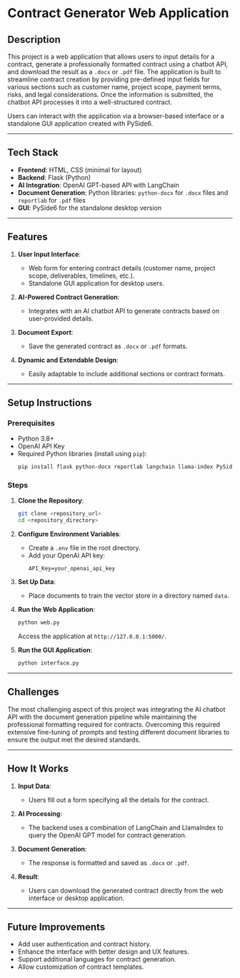 # Contract Generator Web Application

## Description

This project is a web application that allows users to input details for a contract, generate a professionally formatted contract using a chatbot API, and download the result as a `.docx` or `.pdf` file. The application is built to streamline contract creation by providing pre-defined input fields for various sections such as customer name, project scope, payment terms, risks, and legal considerations. Once the information is submitted, the chatbot API processes it into a well-structured contract.

Users can interact with the application via a browser-based interface or a standalone GUI application created with PySide6.

---

## Tech Stack

- **Frontend**: HTML, CSS (minimal for layout)
- **Backend**: Flask (Python)
- **AI Integration**: OpenAI GPT-based API with LangChain
- **Document Generation**: Python libraries: `python-docx` for `.docx` files and `reportlab` for `.pdf` files
- **GUI**: PySide6 for the standalone desktop version

---

## Features

1. **User Input Interface**:
   - Web form for entering contract details (customer name, project scope, deliverables, timelines, etc.).
   - Standalone GUI application for desktop users.

2. **AI-Powered Contract Generation**:
   - Integrates with an AI chatbot API to generate contracts based on user-provided details.

3. **Document Export**:
   - Save the generated contract as `.docx` or `.pdf` formats.

4. **Dynamic and Extendable Design**:
   - Easily adaptable to include additional sections or contract formats.

---

## Setup Instructions

### Prerequisites
- Python 3.8+
- OpenAI API Key
- Required Python libraries (install using `pip`):
  ```bash
  pip install flask python-docx reportlab langchain llama-index PySide6 python-dotenv
  ```

### Steps
1. **Clone the Repository**:
   ```bash
   git clone <repository_url>
   cd <repository_directory>
   ```

2. **Configure Environment Variables**:
   - Create a `.env` file in the root directory.
   - Add your OpenAI API key:
     ```
     API_Key=your_openai_api_key
     ```

3. **Set Up Data**:
   - Place documents to train the vector store in a directory named `data`.

4. **Run the Web Application**:
   ```bash
   python web.py
   ```
   Access the application at `http://127.0.0.1:5000/`.

5. **Run the GUI Application**:
   ```bash
   python interface.py
   ```

---

## Challenges

The most challenging aspect of this project was integrating the AI chatbot API with the document generation pipeline while maintaining the professional formatting required for contracts. Overcoming this required extensive fine-tuning of prompts and testing different document libraries to ensure the output met the desired standards.

---

## How It Works

1. **Input Data**:
   - Users fill out a form specifying all the details for the contract.

2. **AI Processing**:
   - The backend uses a combination of LangChain and LlamaIndex to query the OpenAI GPT model for contract generation.

3. **Document Generation**:
   - The response is formatted and saved as `.docx` or `.pdf`.

4. **Result**:
   - Users can download the generated contract directly from the web interface or desktop application.

---

## Future Improvements

- Add user authentication and contract history.
- Enhance the interface with better design and UX features.
- Support additional languages for contract generation.
- Allow customization of contract templates.
